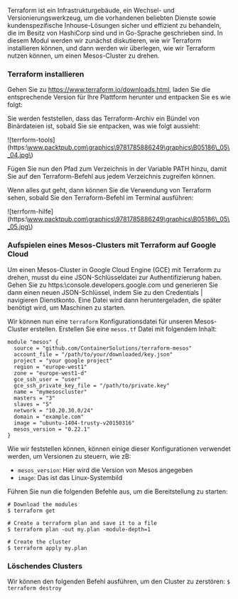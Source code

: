 Terraform ist ein Infrastrukturgebäude, ein Wechsel- und Versionierungswerkzeug, um die vorhandenen beliebten Dienste sowie kundenspezifische Inhouse-Lösungen sicher und effizient zu behandeln, die im Besitz von HashiCorp sind und in Go-Sprache geschrieben sind. In diesem Modul werden wir zunächst diskutieren, wie wir Terraform installieren können, und dann werden wir überlegen, wie wir Terraform nutzen können, um einen Mesos-Cluster zu drehen.

### Terraform installieren

Gehen Sie zu https://www.terraform.io/downloads.html, laden Sie die entsprechende Version für Ihre Plattform herunter und entpacken Sie es wie folgt:

Sie werden feststellen, dass das Terraform-Archiv ein Bündel von Binärdateien ist, sobald Sie sie entpacken, was wie folgt aussieht: 

![terrform-tools](https:\\www.packtpub.com\graphics\9781785886249\graphics\B05186\_05\_04.jpg\)

Fügen Sie nun den Pfad zum Verzeichnis in der Variable PATH hinzu, damit Sie auf den Terraform-Befehl aus jedem Verzeichnis zugreifen können.

Wenn alles gut geht, dann können Sie die Verwendung von Terraform sehen, sobald Sie den Terraform-Befehl im Terminal ausführen: 

![terrform-hilfe](https:\\www.packtpub.com\graphics\9781785886249\graphics\B05186\_05\_05.jpg\)

### Aufspielen eines Mesos-Clusters mit Terraform auf Google Cloud

Um einen Mesos-Cluster in Google Cloud Engine (GCE) mit Terraform zu drehen, musst du eine JSON-Schlüsseldatei zur Authentifizierung haben. Gehen Sie zu https:\\console.developers.google.com und generieren Sie dann einen neuen JSON-Schlüssel, indem Sie zu den Credentials | navigieren Dienstkonto. Eine Datei wird dann heruntergeladen, die später benötigt wird, um Maschinen zu starten.

Wir können nun eine `terraform` Konfigurationsdatei für unseren Mesos-Cluster erstellen. Erstellen Sie eine `mesos.tf` Datei mit folgendem Inhalt:
```
module "mesos" {
  source = "github.com/ContainerSolutions/terraform-mesos"
  account_file = "/path/to/your/downloaded/key.json"
  project = "your google project"
  region = "europe-west1"
  zone = "europe-west1-d"
  gce_ssh_user = "user"
  gce_ssh_private_key_file = "/path/to/private.key"
  name = "mymesoscluster"
  masters = "3"
  slaves = "5"
  network = "10.20.30.0/24"
  domain = "example.com"
  image = "ubuntu-1404-trusty-v20150316"
  mesos_version = "0.22.1"
}
```
Wie wir feststellen können, können einige dieser Konfigurationen verwendet werden, um Versionen zu steuern, wie zB:

* `mesos_version`: Hier wird die Version von Mesos angegeben
* `image`: Das ist das Linux-Systembild

Führen Sie nun die folgenden Befehle aus, um die Bereitstellung zu starten:
```
# Download the modules
$ terraform get

# Create a terraform plan and save it to a file
$ terraform plan -out my.plan -module-depth=1

# Create the cluster
$ terraform apply my.plan
```

### Löschendes Clusters

Wir können den folgenden Befehl ausführen, um den Cluster zu zerstören:
`$ terraform destroy` 


